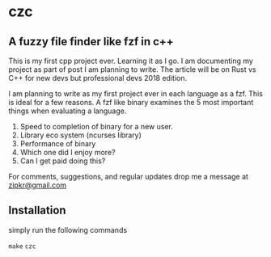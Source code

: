 # czc
## A fuzzy file finder like fzf in c++

This is my first cpp project ever. Learning it as I go.
I am documenting my project as part of post I am planning to write. 
The article will be on Rust vs C++ for new devs but professional devs 2018 edition.

I am planning to write as my first project ever in each language as a fzf.
This is ideal for a few reasons. A fzf like binary examines the 5 most important things when evaluating a language.

1. Speed to completion of binary for a new user.
2. Library eco system (ncurses library)
3. Performance of binary
4. Which one did I enjoy more?
5. Can I get paid doing this?

For comments, suggestions, and regular updates drop me a message at zipkr@gmail.com

## Installation


simply run the following commands


`make`
`czc`

